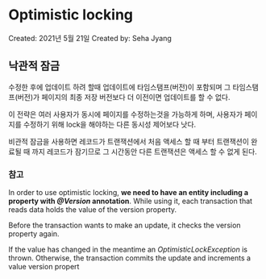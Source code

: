 # Optimistic locking

Created: 2021년 5월 21일
Created by: Seha Jyang

## 낙관적 잠금

수정한 후에 업데이트 하려 할때 업데이트에 타임스탬프(버전)이 포함되며 그 타임스탬프(버전)가 페이지의 최종 저장 버전보다 더 이전이면 업데이트를 할 수 없다.

이 전략은 여러 사용자가 동시에 페이지를 수정하는것을 가능하게 하며, 사용자가 페이지를 수정하기 위해 lock을 해야하는 다른 동시성 제어보다 낫다.

비관적 잠금을 사용하면 레코드가 트랜잭션에서 처음 액세스 할 때 부터 트랜잭션이 완료될 때 까지 레코드가 잠기므로 그 시간동안 다른 트랜잭션은 액세스 할 수 없게 된다.

### 참고

In order to use optimistic locking, **we need to have an entity including a property with *@Version* annotation**. While using it, each transaction that reads data holds the value of the version property.

Before the transaction wants to make an update, it checks the version property again.

If the value has changed in the meantime an *OptimisticLockException* is thrown. Otherwise, the transaction commits the update and increments a value version propert